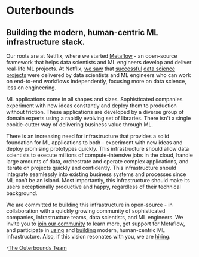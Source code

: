 # Outerbounds

## Building the modern, human-centric ML infrastructure stack.

Our roots are at Netflix, where we started [Metaflow](https://docs.metaflow.org/) - an open-source framework that helps data scientists and ML engineers develop and deliver real-life ML projects. At Netflix, [we saw](https://netflixtechblog.com/open-sourcing-metaflow-a-human-centric-framework-for-data-science-fa72e04a5d9) that [successful](https://netflixtechblog.com/supporting-content-decision-makers-with-machine-learning-995b7b76006f) [data science](https://netflixtechblog.com/studio-production-data-science-646ee2cc21a1) [projects](https://netflixtechblog.com/using-machine-learning-to-improve-streaming-quality-at-netflix-9651263ef09f) were delivered by data scientists and ML engineers who can work on end-to-end workflows independently, focusing more on data science, less on engineering.


ML applications come in all shapes and sizes. Sophisticated companies experiment with new ideas constantly and deploy them to production without friction. These applications are developed by a diverse group of domain experts using a rapidly evolving set of libraries. There isn't a single cookie-cutter way of delivering business value through ML.


There is an increasing need for infrastructure that provides a solid foundation for ML applications to both - experiment with new ideas and deploy promising prototypes quickly. This infrastructure should allow data scientists to execute millions of compute-intensive jobs in the cloud, handle large amounts of data, orchestrate and operate complex applications, and iterate on projects quickly and confidently. This infrastructure should integrate seamlessly into existing business systems and processes since ML can’t be an island. Most importantly, this infrastructure should make its users exceptionally productive and happy, regardless of their technical background.


We are committed to building this infrastructure in open-source - in collaboration with a quickly growing community of sophisticated companies, infrastructure teams, data scientists, and ML engineers. We invite you to [join our community](http://slack.outerbounds.co/) to learn more, get support for Metaflow, and participate in [using](http://docs.metaflow.org/) and [building](https://github.com/netflix/metaflow) modern, human-centric ML infrastructure. Also, if this vision resonates with you, we are [hiring](https://outerbounds.com/workwithus).


-[The Outerbounds Team](https://www.linkedin.com/search/results/people/?currentCompany=%5B%2274108311%22%5D)
